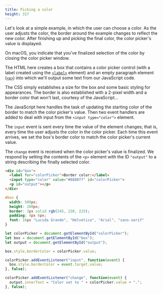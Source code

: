 ```yaml
---
title: Picking a color
height: 317
---
```

Let's look at a simple example, in which the user can choose a color. As the user adjusts the color, the border around the example changes to reflect the new color. After finishing up and picking the final color, the color picker's value is displayed.

On macOS, you indicate that you've finalized selection of the color by closing the color picker window.

The HTML here creates a box that contains a color picker control (with a label created using the [`<label>`](/en-US/docs/Web/HTML/Element/label "The HTML &lt;label> element represents a caption for an item in a user interface.") element) and an empty paragraph element ([`<p>`](/en-US/docs/Web/HTML/Element/p "The HTML &lt;p> element represents a paragraph.")) into which we'll output some text from our JavaScript code.

The CSS simply establishes a size for the box and some basic styling for appearances. The border is also established with a 2-pixel width and a border color that won't last, courtesy of the JavaScript...

The JavaScript here handles the task of updating the starting color of the border to match the color picker's value. Then two event handlers are added to deal with input from the `<input type="color">` element.

The `input` event is sent every time the value of the element changes; that is, every time the user adjusts the color in the color picker. Each time this event arrives, we set the box's border color to match the color picker's current value.

The `change` event is received when the color picker's value is finalized. We respond by setting the contents of the `<p>` element with the ID `"output"` to a string describing the finally selected color.

```html
<div id="box">
  <label for="colorPicker">Border color:</label>
  <input type="color" value="#8888ff" id="colorPicker">
  <p id="output"></p>
</div>
```

```css
#box {
  width: 500px;
  height: 200px;
  border: 2px solid rgb(245, 220, 225);
  padding: 4px 6px;
  font: 16px "Lucida Grande", "Helvetica", "Arial", "sans-serif"
}
```

```js
let colorPicker = document.getElementById("colorPicker");
let box = document.getElementById("box");
let output = document.getElementById("output");

box.style.borderColor = colorPicker.value;

colorPicker.addEventListener("input", function(event) {
  box.style.borderColor = event.target.value;
}, false);

colorPicker.addEventListener("change", function(event) {
  output.innerText = "Color set to " + colorPicker.value + ".";
}, false);
```
